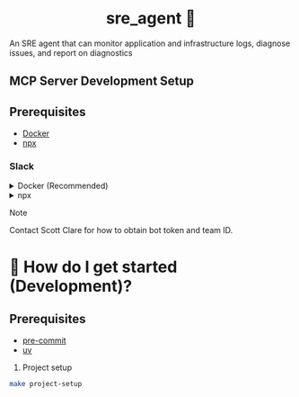 <h1 align="center">
    sre_agent &#128679;
</h1>

An SRE agent that can monitor application and infrastructure logs, diagnose issues, and report on diagnostics

## MCP Server Development Setup

## Prerequisites

- [Docker](https://docs.docker.com/get-docker/)
- [npx](https://docs.npmjs.com/cli/v8/commands/npx)

### Slack

<details>
<summary>Docker (Recommended)</summary>

1. Clone Slack MCP server:

```bash
git clone git@github.com:modelcontextprotocol/servers.git
```

2. Build docker image:

```bash
docker build -t mcp/slack -f src/slack/Dockerfile .
```

3. Update `claude_desktop_config.json` with the following:

```json
{
  "mcpServers": {
    "slack": {
      "command": "docker",
      "args": [
        "run",
        "-i",
        "--rm",
        "-e",
        "SLACK_BOT_TOKEN",
        "-e",
        "SLACK_TEAM_ID",
        "mcp/slack"
      ],
      "env": {
        "SLACK_BOT_TOKEN": "xoxb-your-bot-token",
        "SLACK_TEAM_ID": "T01234567"
      }
    }
  }
}
```

</details>

<details>
<summary>npx</summary>

```json
{
  "mcpServers": {
    "slack": {
      "command": "npx",
      "args": [
        "-y",
        "@modelcontextprotocol/server-slack"
      ],
      "env": {
        "SLACK_BOT_TOKEN": "xoxb-your-bot-token",
        "SLACK_TEAM_ID": "T01234567"
      }
    }
  }
}
```

</details>

> [!NOTE]
> Contact Scott Clare for how to obtain bot token and team ID.


# &#127939; How do I get started (Development)?

## Prerequisites

- [pre-commit](https://pre-commit.com/)
- [uv](https://docs.astral.sh/uv/getting-started/installation/)

1. Project setup

```bash
make project-setup
```
